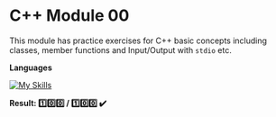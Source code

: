 # C++ Module 00

This module has practice exercises for C++ basic concepts including classes, member functions and Input/Output with `stdio` etc.

**Languages**

[![My Skills](https://skillicons.dev/icons?i=cpp)](https://skillicons.dev)
  
**Result: :one::zero::zero: / :one::zero::zero: :heavy_check_mark:**

